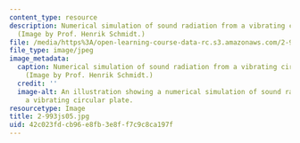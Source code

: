 ```yaml
---
content_type: resource
description: Numerical simulation of sound radiation from a vibrating circular plate.
  (Image by Prof. Henrik Schmidt.)
file: /media/https%3A/open-learning-course-data-rc.s3.amazonaws.com/2-993j-introduction-to-numerical-analysis-for-engineering-13-002j-spring-2005/42c023fdcb96e8fb3e8ff7c9c8ca197f_2-993js05.jpg
file_type: image/jpeg
image_metadata:
  caption: Numerical simulation of sound radiation from a vibrating circular plate.
    (Image by Prof. Henrik Schmidt.)
  credit: ''
  image-alt: An illustration showing a numerical simulation of sound radiation from
    a vibrating circular plate.
resourcetype: Image
title: 2-993js05.jpg
uid: 42c023fd-cb96-e8fb-3e8f-f7c9c8ca197f
---
```

